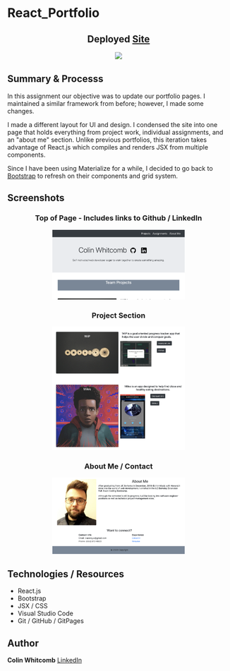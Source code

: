 # React_Portfolio


<h2 align="center">
Deployed <a href="https://media.giphy.com/media/QWordR2qhRfVvwiTOE/giphy.gif">Site</a>
</h2>

<p align="center">
    <img src="https://media.giphy.com/media/SsCbPEnIZBsoONJa4H/giphy.gif" width="300"/>
</p>


## Summary & Processs

In this assignment our objective was to update our portfolio pages. I maintained a similar framework from before; however, I made some changes.

I made a different layout for UI and design. I condensed the site into one page that holds everything from project work, individual assignments, and an "about me" section. Unlike previous portfolios, this iteration takes advantage of React.js which compiles and renders JSX from multiple components.

Since I have been using Materialize for a while, I decided to go back to <a href="https://getbootstrap.com/">Bootstrap</a> to refresh on their components and grid system. 

## Screenshots 

<h3 align="center">

Top of Page - Includes links to Github / LinkedIn
</h3>


<p align="center">
    <img src="portfolio/images/ss1.png" width="300" />
</p>

<h3 align="center">
Project Section
</h3>

<p align="center">
    <img src="portfolio/images/ss3.png" width="300" />
</p>

<h3 align="center">
About Me / Contact
</h3>

<p align="center">
    <img src="portfolio/images/ss4.png" width="300" />
</p>


## Technologies / Resources
- React.js
- Bootstrap 
- JSX / CSS  
- Visual Studio Code
- Git / GitHub / GitPages

## Author

**Colin Whitcomb** [LinkedIn](https://www.linkedin.com/in/colin-whitcomb-b808301a6/)
